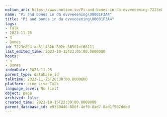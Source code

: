 ```yaml
---
notion_url: https://www.notion.so/Pi-and-bones-in-da-evvveeening-7223e894aa51432b892e58501ef68111
name: "Pi and bones in da evvveeening\U0001F3A4"
title: "Pi and bones in da evvveeening\U0001F3A4"
tags:
- Talk
- 2023-11-25
- π
- Bones
id: 7223e894-aa51-432b-892e-58501ef68111
last_edited_time: 2023-10-15T23:05:00.0000000
hosts:
- π
- Bones
indexDate: 2023-11-25
parent_type: database_id
talktime: 2023-11-25T20:30:00.0000000
platform: Line Live Talk
language_level: No limit
object: page
archived: false
created_time: 2023-10-15T22:39:00.0000000
parent_database_id: e9339446-880f-4ef0-8ad7-8ad1f507dded
---
```



   
   
   
   

   
























